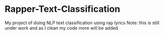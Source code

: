 # Rapper-Text-Classification
My project of doing NLP text classification using rap lyrics 
Note:
  this is still under work and as I clean my code more will be added
